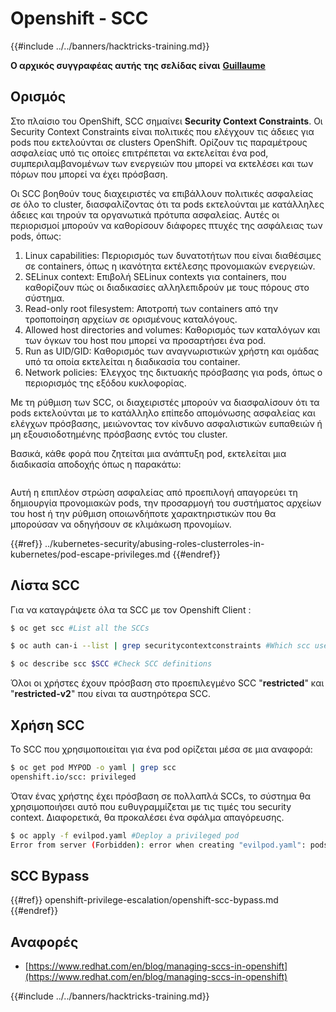 # Openshift - SCC

{{#include ../../banners/hacktricks-training.md}}

**Ο αρχικός συγγραφέας αυτής της σελίδας είναι** [**Guillaume**](https://www.linkedin.com/in/guillaume-chapela-ab4b9a196)

## Ορισμός

Στο πλαίσιο του OpenShift, SCC σημαίνει **Security Context Constraints**. Οι Security Context Constraints είναι πολιτικές που ελέγχουν τις άδειες για pods που εκτελούνται σε clusters OpenShift. Ορίζουν τις παραμέτρους ασφαλείας υπό τις οποίες επιτρέπεται να εκτελείται ένα pod, συμπεριλαμβανομένων των ενεργειών που μπορεί να εκτελέσει και των πόρων που μπορεί να έχει πρόσβαση.

Οι SCC βοηθούν τους διαχειριστές να επιβάλλουν πολιτικές ασφαλείας σε όλο το cluster, διασφαλίζοντας ότι τα pods εκτελούνται με κατάλληλες άδειες και τηρούν τα οργανωτικά πρότυπα ασφαλείας. Αυτές οι περιορισμοί μπορούν να καθορίσουν διάφορες πτυχές της ασφάλειας των pods, όπως:

1. Linux capabilities: Περιορισμός των δυνατοτήτων που είναι διαθέσιμες σε containers, όπως η ικανότητα εκτέλεσης προνομιακών ενεργειών.
2. SELinux context: Επιβολή SELinux contexts για containers, που καθορίζουν πώς οι διαδικασίες αλληλεπιδρούν με τους πόρους στο σύστημα.
3. Read-only root filesystem: Αποτροπή των containers από την τροποποίηση αρχείων σε ορισμένους καταλόγους.
4. Allowed host directories and volumes: Καθορισμός των καταλόγων και των όγκων του host που μπορεί να προσαρτήσει ένα pod.
5. Run as UID/GID: Καθορισμός των αναγνωριστικών χρήστη και ομάδας υπό τα οποία εκτελείται η διαδικασία του container.
6. Network policies: Έλεγχος της δικτυακής πρόσβασης για pods, όπως ο περιορισμός της εξόδου κυκλοφορίας.

Με τη ρύθμιση των SCC, οι διαχειριστές μπορούν να διασφαλίσουν ότι τα pods εκτελούνται με το κατάλληλο επίπεδο απομόνωσης ασφαλείας και ελέγχων πρόσβασης, μειώνοντας τον κίνδυνο ασφαλιστικών ευπαθειών ή μη εξουσιοδοτημένης πρόσβασης εντός του cluster.

Βασικά, κάθε φορά που ζητείται μια ανάπτυξη pod, εκτελείται μια διαδικασία αποδοχής όπως η παρακάτω:

<figure><img src="../../images/Managing SCCs in OpenShift-1.png" alt=""><figcaption></figcaption></figure>

Αυτή η επιπλέον στρώση ασφαλείας από προεπιλογή απαγορεύει τη δημιουργία προνομιακών pods, την προσαρμογή του συστήματος αρχείων του host ή την ρύθμιση οποιωνδήποτε χαρακτηριστικών που θα μπορούσαν να οδηγήσουν σε κλιμάκωση προνομίων.

{{#ref}}
../kubernetes-security/abusing-roles-clusterroles-in-kubernetes/pod-escape-privileges.md
{{#endref}}

## Λίστα SCC

Για να καταγράψετε όλα τα SCC με τον Openshift Client :
```bash
$ oc get scc #List all the SCCs

$ oc auth can-i --list | grep securitycontextconstraints #Which scc user can use

$ oc describe scc $SCC #Check SCC definitions
```
Όλοι οι χρήστες έχουν πρόσβαση στο προεπιλεγμένο SCC "**restricted**" και "**restricted-v2**" που είναι τα αυστηρότερα SCC.

## Χρήση SCC

Το SCC που χρησιμοποιείται για ένα pod ορίζεται μέσα σε μια αναφορά:
```bash
$ oc get pod MYPOD -o yaml | grep scc
openshift.io/scc: privileged
```
Όταν ένας χρήστης έχει πρόσβαση σε πολλαπλά SCCs, το σύστημα θα χρησιμοποιήσει αυτό που ευθυγραμμίζεται με τις τιμές του security context. Διαφορετικά, θα προκαλέσει ένα σφάλμα απαγόρευσης.
```bash
$ oc apply -f evilpod.yaml #Deploy a privileged pod
Error from server (Forbidden): error when creating "evilpod.yaml": pods "evilpod" is forbidden: unable to validate against any security context constrain
```
## SCC Bypass

{{#ref}}
openshift-privilege-escalation/openshift-scc-bypass.md
{{#endref}}

## Αναφορές

- [https://www.redhat.com/en/blog/managing-sccs-in-openshift](https://www.redhat.com/en/blog/managing-sccs-in-openshift)



{{#include ../../banners/hacktricks-training.md}}
